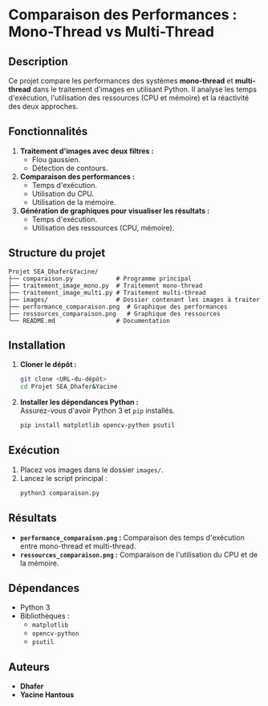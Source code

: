 # Comparaison des Performances : Mono-Thread vs Multi-Thread  

## Description  
Ce projet compare les performances des systèmes **mono-thread** et **multi-thread** dans le traitement d'images en utilisant Python. Il analyse les temps d'exécution, l'utilisation des ressources (CPU et mémoire) et la réactivité des deux approches.  

## Fonctionnalités  
1. **Traitement d'images avec deux filtres :**  
   - Flou gaussien.  
   - Détection de contours.  
2. **Comparaison des performances :**  
   - Temps d'exécution.  
   - Utilisation du CPU.  
   - Utilisation de la mémoire.  
3. **Génération de graphiques pour visualiser les résultats :**  
   - Temps d'exécution.  
   - Utilisation des ressources (CPU, mémoire).  

## Structure du projet  
```
Projet SEA_Dhafer&Yacine/
├── comparaison.py            # Programme principal
├── traitement_image_mono.py  # Traitement mono-thread
├── traitement_image_multi.py # Traitement multi-thread
├── images/                   # Dossier contenant les images à traiter
├── performance_comparaison.png  # Graphique des performances
├── ressources_comparaison.png   # Graphique des ressources
└── README.md                 # Documentation
```  

## Installation  
1. **Cloner le dépôt :**  
   ```bash
   git clone <URL-du-dépôt>
   cd Projet SEA_Dhafer&Yacine
   ```  
2. **Installer les dépendances Python :**  
   Assurez-vous d'avoir Python 3 et `pip` installés.  
   ```bash
   pip install matplotlib opencv-python psutil
   ```  

## Exécution  
1. Placez vos images dans le dossier `images/`.  
2. Lancez le script principal :  
   ```bash
   python3 comparaison.py
   ```  

## Résultats  
- **`performance_comparaison.png` :** Comparaison des temps d'exécution entre mono-thread et multi-thread.  
- **`ressources_comparaison.png` :** Comparaison de l'utilisation du CPU et de la mémoire.  

## Dépendances  
- Python 3  
- Bibliothèques :  
  - `matplotlib`  
  - `opencv-python`  
  - `psutil`  

## Auteurs  
- **Dhafer**  
- **Yacine Hantous**  
